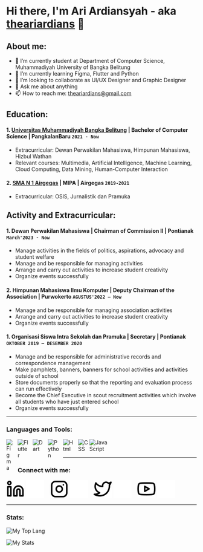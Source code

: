 # Hi there, I'm Ari Ardiansyah - aka [theariardians](https://www.linkedin.com/in/theariardiansyah) 👋
## About me:
- 🔭 I’m currently student at Department of Computer Science, Muhammadiyah University of Bangka Belitung
- 🌱 I’m currently learning Figma, Flutter and Python
- 👯 I’m looking to collaborate as UI/UX Designer and Graphic Designer
- 💬 Ask me about anything
- 📫 How to reach me: theariardians@gmail.com

## Education:

#### 1. [Universitas Muhammadiyah Bangka Belitung](https://unmuhbabel.ac.id/) | Bachelor of Computer Science  | PangkalanBaru `2021 - Now`
   - Extracurricular: Dewan Perwakilan Mahasiswa, Himpunan Mahasiswa, Hizbul Wathan
   - Relevant courses: Multimedia, Artificial Intelligence, Machine Learning, Cloud Computing, Data Mining, Human-Computer Interaction
 #### 2. [SMA N 1 Airgegas](https://sman1airgegas.sch.id/) | MIPA | Airgegas `2019-2021`
   - Extracurricular: OSIS, Jurnalistik dan Pramuka

## Activity and Extracurricular:
#### 1. Dewan Perwakilan Mahasiswa | Chairman of Commission II | Pontianak `March'2023 - Now`
   - Manage activities in the fields of politics, aspirations, advocacy and student welfare
   - Manage and be responsible for managing activities
   - Arrange and carry out activities to increase student creativity
   - Organize events successfully
#### 2. Himpunan Mahasiswa Ilmu Komputer | Deputy Chairman of the Association | Purwokerto `AGUSTUS'2022 – Now`
   - Manage and be responsible for managing association activities
   - Arrange and carry out activities to increase student creativity
   - Organize events successfully
#### 1. Organisasi Siswa Intra Sekolah dan Pramuka | Secretary | Pontianak `OKTOBER 2019 – DESEMBER 2020`
   - Manage and be responsible for administrative records and correspondence management
   - Make pamphlets, banners, banners for school activities and activities outside of school
   - Store documents properly so that the reporting and evaluation process can run effectively
   - Become the Chief Executive in scout recruitment activities which involve all students who have just entered school
   - Organize events successfully
---

### Languages and Tools:

[<img align="left" alt="Figma" width="20px" src="https://upload.wikimedia.org/wikipedia/commons/thumb/3/33/Figma-logo.svg/1667px-Figma-logo.svg.png" style="padding-right:10px;" />][webdev]
[<img align="left" alt="Flutter" width="30px" src="https://cdn-images-1.medium.com/max/1200/1*5-aoK8IBmXve5whBQM90GA.png" style="padding-right:10px;" />][webdev]
[<img align="left" alt="Dart" width="30px" src="https://upload.wikimedia.org/wikipedia/commons/c/c6/Dart_logo.png" style="padding-right:10px;" />][webdev]
[<img align="left" alt="Python" width="30px" src="https://upload.wikimedia.org/wikipedia/commons/thumb/c/c3/Python-logo-notext.svg/110px-Python-logo-notext.svg.png?20100317150552" style="padding-right:10px;" />][webdev]
[<img align="left" alt="Html" width="30px" src="https://cdn-icons-png.flaticon.com/256/174/174854.png" style="padding-right:10px;" />][webdev]
[<img align="left" alt="CSS" width="30px" src="https://cdn4.iconfinder.com/data/icons/social-media-logos-6/512/121-css3-512.png" style="padding-right:0px;" />][webdev]
[<img align="left" alt="JavaScript" width="50px" src="https://www.freepnglogos.com/uploads/javascript-png/javascript-logo-transparent-logo-javascript-images-3.png" style="padding-right:0px;" />][webdev]

<br />
<br />

---
### Connect with me:



[![website](./img/linkedin-light.svg)](https://www.linkedin.com/in/theariardiansyah#gh-light-mode-only)
[![website](./img/linkedin-dark.svg)](https://www.linkedin.com/in/theariardiansyah#gh-dark-mode-only)
&nbsp;&nbsp;
[![website](./img/instagram-light.svg)](https://instagram.com/the.ariardians#gh-light-mode-only)
[![website](./img/instagram-dark.svg)](https://instagram.com/the.ariardians#gh-dark-mode-only)
&nbsp;&nbsp;
[![website](./img/twitter-light.svg)](https://twitter.com/theariardians#gh-light-mode-only)
[![website](./img/twitter-dark.svg)](https://twitter.com/theariardians#gh-dark-mode-only)
&nbsp;&nbsp;
[![website](./img/youtube-light.svg)](http://www.youtube.com/@theariardians#gh-light-mode-only)
[![website](./img/youtube-dark.svg)](http://www.youtube.com/@theariardians#gh-dark-mode-only)

---
### Stats:
<p align="left">
  <img src="https://github-readme-stats.vercel.app/api/top-langs/?username=theariardians&hide=jupyter%20notebook&langs_count=6&layout=compact&theme=react"alt="My Top Lang"/>
</p>

<p align="left">
  <img src="https://github-readme-stats.vercel.app/api?username=theariardians&show_icons=true&hide_title=true&theme=react" alt="My Stats"/>
</p>

[webdev]: https://github.com/theardians/theariardians
